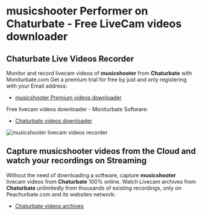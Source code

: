 # musicshooter Performer on Chaturbate - Free LiveCam videos downloader

## Chaturbate Live Videos Recorder

Monitor and record livecam videos of **musicshooter** from **Chaturbate** with Moniturbate.com
Get a premium trial for free by just and only registering with your Email address:
* [musicshooter Premium videos downloader](https://moniturbate.com/request-demo-licence-key.html)

Free livecam videos downloader - Moniturbate Software:
* [Chaturbate videos downloader](https://moniturbate.com/moniturbate-download-software.html)

![musicshooter livecam videos recorder](https://peachurnet.com/templates/moniturbate-software.png)


## Capture musicshooter videos from the Cloud and watch your recordings on Streaming

Without the need of downloading a software, capture **musicshooter** livecam videos from **Chaturbate** 100% online.
Watch Livecam archives from **Chaturbate** unlimitedly from thousands of existing recordings, only on Peachurbate.com and its websites network:
* [Chaturbate videos archives](https://peachurnet.com/)